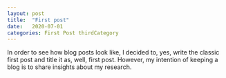 ```yaml
---
layout: post
title:  "First post"
date:   2020-07-01
categories: First Post thirdCategory
---
```


In order to see how blog posts look like, I decided to, yes, write the classic first post and title it as, well, first post. However, my intention of keeping a blog is to share insights about my research.


